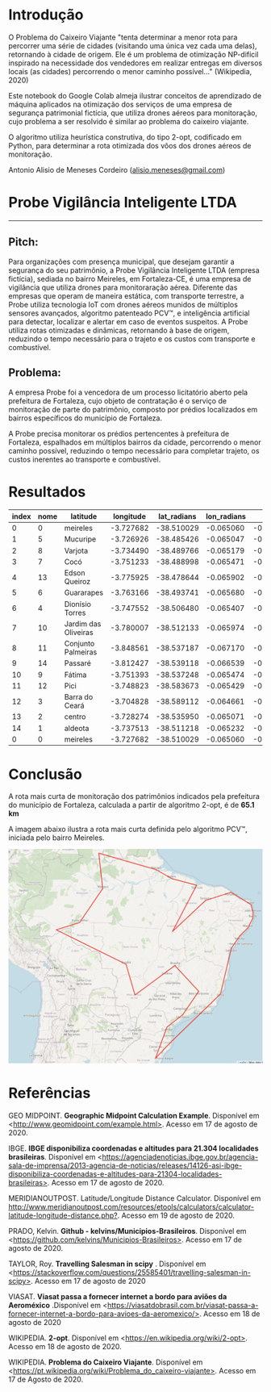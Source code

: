 # Introdução

O Problema do Caixeiro Viajante "tenta determinar a menor rota para percorrer uma série de cidades (visitando uma única vez cada uma delas), retornando à cidade de origem. Ele é um problema de otimização NP-difícil inspirado na necessidade dos vendedores em realizar entregas em diversos locais (as cidades) percorrendo o menor caminho possível..." (Wikipedia, 2020)

Este notebook do Google Colab almeja ilustrar conceitos de aprendizado de máquina aplicados na otimização dos serviços de uma empresa de segurança patrimonial fictícia, que utiliza drones aéreos para monitoração, cujo problema a ser resolvido é similar ao problema do caixeiro viajante.

O algoritmo utiliza heurística construtiva, do tipo 2-opt, codificado em Python, para determinar a rota otimizada dos vôos dos drones aéreos de monitoração.

Antonio Alisio de Meneses Cordeiro (alisio.meneses@gmail.com)

# Probe Vigilância Inteligente LTDA
---

## Pitch:

Para organizações com presença municipal, que desejam garantir a segurança do seu patrimônio, a Probe Vigilância Inteligente LTDA (empresa fictícia), sediada no bairro Meireles, em Fortaleza-CE, é uma empresa de vigilância que utiliza drones para monitoraração aérea. Diferente das empresas que operam de maneira estática, com transporte terrestre, a Probe utiliza tecnologia IoT com drones aéreos munidos de múltiplos sensores avançados, algoritmo patenteado PCV™, e inteligência artificial para detectar, localizar e alertar em caso de eventos suspeitos. A Probe utiliza rotas otimizadas e dinâmicas, retornando à base de origem, reduzindo o tempo necessário para o trajeto e os custos com transporte e combustível.

## Problema:

A empresa Probe foi a vencedora de um processo licitatório aberto pela prefeitura de Fortaleza, cujo objeto de contratação é o serviço de monitoração de parte do patrimônio, composto por prédios localizados em bairros específicos do município de Fortaleza.

A Probe precisa monitorar os prédios pertencentes à prefeitura de Fortaleza, espalhados em múltiplos bairros da cidade, percorrendo o menor caminho possível, reduzindo o tempo necessário para completar trajeto, os custos inerentes ao transporte e combustível.


# Resultados

|index|nome|latitude|longitude|lat_radians|lon_radians|x|y|
|---|---|---|---|---|---|---|---|
|0|0|meireles|-3.727682|-38.510029|-0.065060|-0.672127|4974.754992|-324.116614|
|1|5|Mucuripe|-3.726926|-38.485426|-0.065047|-0.671697|4976.458594|-324.161640|
|2|8|Varjota|-3.734490|-38.489766|-0.065179|-0.671773|4976.116043|-324.799085|
|3|7|Cocó|-3.751233|-38.488998|-0.065471|-0.671760|4976.073995|-326.256648|
|4|13|Edson Queiroz|-3.775925|-38.478644|-0.065902|-0.671579|4976.647822|-328.448289|
|5|6|Guararapes|-3.763166|-38.493741|-0.065680|-0.671843|4975.678380|-327.271481|
|6|4|Dionísio Torres|-3.747552|-38.506480|-0.065407|-0.672065|4974.887460|-325.857875|
|7|10|Jardim das Oliveiras|-3.780007|-38.512133|-0.065974|-0.672164|4974.311581|-328.650065|
|8|11|Conjunto Palmeiras|-3.848561|-38.537187|-0.067170|-0.672601|4972.183524|-334.485110|
|9|14|Passaré|-3.812427|-38.539118|-0.066539|-0.672635|4972.259960|-331.340377|
|10|9|Fátima|-3.751393|-38.537248|-0.065474|-0.672602|4972.739369|-326.052012|
|11|12|Pici|-3.748823|-38.583673|-0.065429|-0.673412|4969.543062|-325.618536|
|12|3|Barra do Ceará|-3.704828|-38.589112|-0.064661|-0.673507|4969.415192|-321.778138|
|13|2|centro|-3.728274|-38.535950|-0.065071|-0.672579|4972.960250|-324.051318|
|14|1|aldeota|-3.737513|-38.511218|-0.065232|-0.672148|4974.617143|-324.964862|
|0|0|meireles|-3.727682|-38.510029|-0.065060|-0.672127|4974.754992|-324.116614|

# Conclusão

 A rota mais curta de monitoração dos patrimônios indicados pela prefeitura do município de Fortaleza, calculada a partir de algoritmo 2-opt, é de **65.1 km**

A imagem abaixo ilustra a rota mais curta definida pelo algoritmo PCV™, iniciada pelo bairro Meireles.

![Rota Renderizada](https://github.com/alisio/probe-tsp/blob/master/rota_renderizada.png)


# Referências

GEO MIDPOINT. **Geographic Midpoint Calculation Example**. Disponível em \<http://www.geomidpoint.com/example.html>. Acesso em 17 de agosto de 2020.


IBGE. **IBGE disponibiliza coordenadas e altitudes para 21.304 localidades brasileiras**. Disponível em \<https://agenciadenoticias.ibge.gov.br/agencia-sala-de-imprensa/2013-agencia-de-noticias/releases/14126-asi-ibge-disponibiliza-coordenadas-e-altitudes-para-21304-localidades-brasileiras>. Acesso em 17 de agosto de 2020.

MERIDIANOUTPOST. Latitude/Longitude Distance Calculator. Disponível em <http://www.meridianoutpost.com/resources/etools/calculators/calculator-latitude-longitude-distance.php?>. Acesso em 19 de agosto de 2020.

PRADO, Kelvin. **Github - kelvins/Municipios-Brasileiros**. Disponível em \<https://github.com/kelvins/Municipios-Brasileiros>. Acesso em 17 de agosto de 2020.


TAYLOR, Roy. **Travelling Salesman in scipy**
. Disponível em \<https://stackoverflow.com/questions/25585401/travelling-salesman-in-scipy>. Acesso em 17 de agosto de 2020

VIASAT. **Viasat passa a fornecer internet a bordo para aviões da Aeroméxico** .Disponível em \<https://viasatdobrasil.com.br/viasat-passa-a-fornecer-internet-a-bordo-para-avioes-da-aeromexico/>. Acesso em 18 de agosto de 2020

WIKIPEDIA. **2-opt**. Disponível em \<https://en.wikipedia.org/wiki/2-opt>. Acesso em 18 de agosto de 2020.

WIKIPEDIA. **Problema do Caixeiro Viajante**. Disponível em \<https://pt.wikipedia.org/wiki/Problema_do_caixeiro-viajante>. Acesso em 17 de Agosto de 2020.
